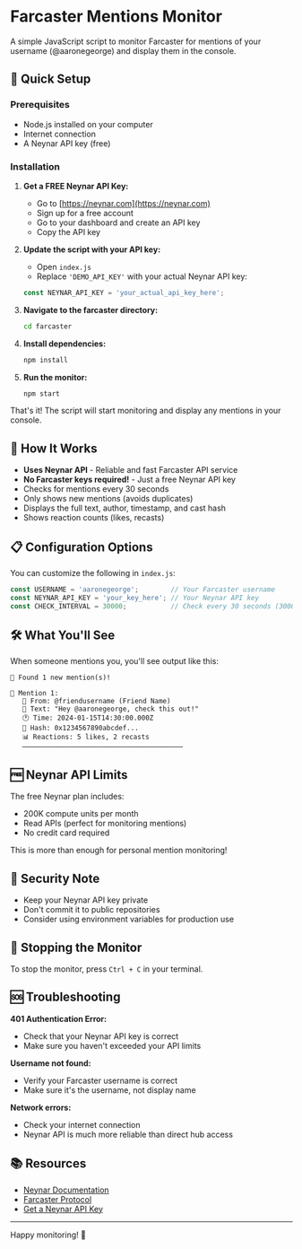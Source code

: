 # Farcaster Mentions Monitor

A simple JavaScript script to monitor Farcaster for mentions of your username (@aaronegeorge) and display them in the console.

## 🚀 Quick Setup

### Prerequisites
- Node.js installed on your computer
- Internet connection
- A Neynar API key (free)

### Installation

1. **Get a FREE Neynar API Key:**
   - Go to [https://neynar.com](https://neynar.com)
   - Sign up for a free account
   - Go to your dashboard and create an API key
   - Copy the API key

2. **Update the script with your API key:**
   - Open `index.js`
   - Replace `'DEMO_API_KEY'` with your actual Neynar API key:
   ```javascript
   const NEYNAR_API_KEY = 'your_actual_api_key_here';
   ```

3. **Navigate to the farcaster directory:**
   ```bash
   cd farcaster
   ```

4. **Install dependencies:**
   ```bash
   npm install
   ```

5. **Run the monitor:**
   ```bash
   npm start
   ```

That's it! The script will start monitoring and display any mentions in your console.

## 🔧 How It Works

- **Uses Neynar API** - Reliable and fast Farcaster API service
- **No Farcaster keys required!** - Just a free Neynar API key
- Checks for mentions every 30 seconds
- Only shows new mentions (avoids duplicates)
- Displays the full text, author, timestamp, and cast hash
- Shows reaction counts (likes, recasts)

## 📋 Configuration Options

You can customize the following in `index.js`:

```javascript
const USERNAME = 'aaronegeorge';        // Your Farcaster username
const NEYNAR_API_KEY = 'your_key_here'; // Your Neynar API key
const CHECK_INTERVAL = 30000;           // Check every 30 seconds (30000ms)
```

## 🛠️ What You'll See

When someone mentions you, you'll see output like this:

```
🎉 Found 1 new mention(s)!

📝 Mention 1:
   👤 From: @friendusername (Friend Name)
   💬 Text: "Hey @aaronegeorge, check this out!"
   🕐 Time: 2024-01-15T14:30:00.000Z
   🔗 Hash: 0x1234567890abcdef...
   📊 Reactions: 5 likes, 2 recasts
   ────────────────────────────────────────
```

## 🆓 Neynar API Limits

The free Neynar plan includes:
- 200K compute units per month
- Read APIs (perfect for monitoring mentions)
- No credit card required

This is more than enough for personal mention monitoring!

## 🔐 Security Note

- Keep your Neynar API key private
- Don't commit it to public repositories
- Consider using environment variables for production use

## 🛑 Stopping the Monitor

To stop the monitor, press `Ctrl + C` in your terminal.

## 🆘 Troubleshooting

**401 Authentication Error:**
- Check that your Neynar API key is correct
- Make sure you haven't exceeded your API limits

**Username not found:**
- Verify your Farcaster username is correct
- Make sure it's the username, not display name

**Network errors:**
- Check your internet connection
- Neynar API is much more reliable than direct hub access

## 📚 Resources

- [Neynar Documentation](https://docs.neynar.com/)
- [Farcaster Protocol](https://www.farcaster.xyz/)
- [Get a Neynar API Key](https://neynar.com/)

---

Happy monitoring! 🎉 